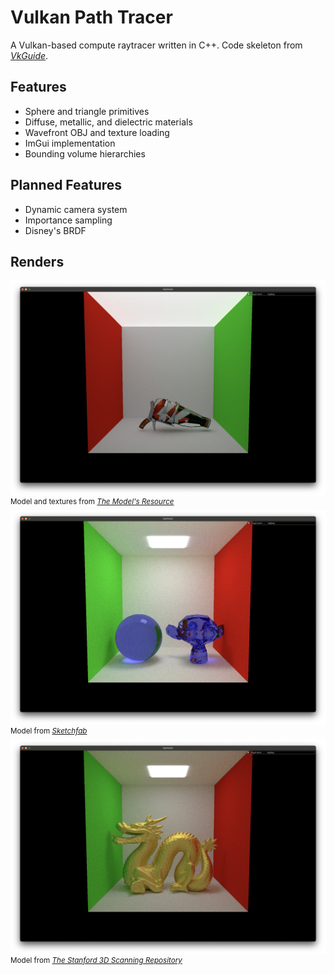 # Vulkan Path Tracer
A Vulkan-based compute raytracer written in C++. Code skeleton from *[VkGuide](https://vkguide.dev/)*.

## Features
- Sphere and triangle primitives
- Diffuse, metallic, and dielectric materials
- Wavefront OBJ and texture loading
- ImGui implementation
- Bounding volume hierarchies

## Planned Features
- Dynamic camera system
- Importance sampling
- Disney's BRDF

## Renders
![](renders/squeezer_mtlmap.png)
<sup>Model and textures from *[The Model's Resource](https://www.models-resource.com/nintendo_switch/splatoon3/model/59382/)*</sup>
![](renders/monkey_dielectric.png)
<sup>Model from *[Sketchfab](https://sketchfab.com/3d-models/suzanne-blender-monkey-3a0647fba1654920b09ba4d11967e8cc)*</sup>
![](renders/dragon_gold.png)
<sup>Model from *[The Stanford 3D Scanning Repository](http://graphics.stanford.edu/data/3Dscanrep/)*</sup>